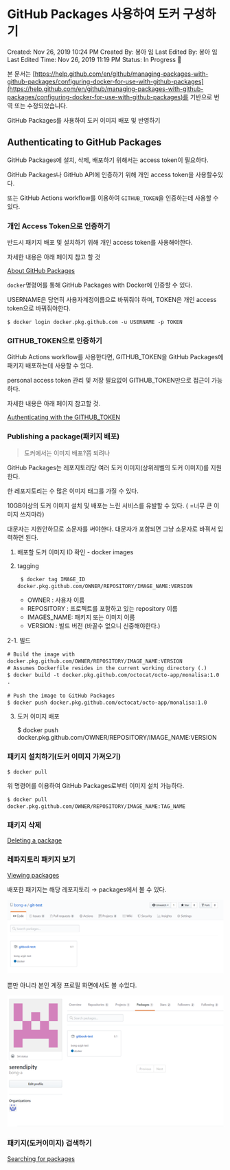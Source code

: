 # GitHub Packages 사용하여 도커 구성하기

Created: Nov 26, 2019 10:24 PM
Created By: 봉아 임
Last Edited By: 봉아 임
Last Edited Time: Nov 26, 2019 11:19 PM
Status: In Progress 🙌

본 문서는 [https://help.github.com/en/github/managing-packages-with-github-packages/configuring-docker-for-use-with-github-packages](https://help.github.com/en/github/managing-packages-with-github-packages/configuring-docker-for-use-with-github-packages)를 기반으로 번역 또는 수정되었습니다.

GitHub Packages를 사용하여 도커 이미지 배포 및 반영하기

## Authenticating to GitHub Packages

GitHub Packages에 설치, 삭제, 배포하기 위해서는 access token이 필요하다.

GitHub Packages나 GitHub API에 인증하기 위해 개인 access token을 사용할수있다.

또는 GitHub Actions workflow를 이용하여 `GITHUB_TOKEN`을 인증하는데 사용할 수 있다.

### 개인 Access Token으로 인증하기

반드시 패키지 배포 및 설치하기 위해 개인 access token를 사용해야한다.

자세한 내용은 아래 페이지 참고 할 것

[About GitHub Packages](https://help.github.com/en/github/managing-packages-with-github-packages/about-github-packages#about-tokens)

`docker`명령어를 통해 GitHub Packages with Docker에 인증할 수 있다.

USERNAME은 당연히 사용자계정이름으로 바꿔줘야 하며, TOKEN은 개인 access token으로 바꿔줘야한다.

    $ docker login docker.pkg.github.com -u USERNAME -p TOKEN

### GITHUB_TOKEN으로 인증하기

GitHub Actions workflow를 사용한다면, GITHUB_TOKEN을 GitHub Packages에 패키지 배포하는데 사용할 수 있다. 

personal access token 관리 및 저장 필요없이 GITHUB_TOKEN만으로 접근이 가능하다.

자세한 내용은 아래 페이지 참고할 것.

[Authenticating with the GITHUB_TOKEN](https://help.github.com/en/actions/automating-your-workflow-with-github-actions/authenticating-with-the-github_token)

### Publishing a package(패키지 배포)

> 도커에서는 이미지 배포?쯤 되려나

GitHub Packages는 레포지토리당 여러 도커 이미지(상위레벨의 도커 이미지)를 지원한다.

한 레포지토리는 수 많은 이미지 태그를 가질 수 있다.

10GB이상의 도커 이미지 설치 및 배포는 느린 서비스를 유발할 수 있다. ( =너무 큰 이미지 쓰지마라)

대문자는 지원안하므로 소문자를 써야한다. 대문자가 포함되면 그냥 소문자로 바꿔서 입력하면 된다.

1. 배포할 도커 이미지 ID 확인  - docker images
2. tagging

        $ docker tag IMAGE_ID docker.pkg.github.com/OWNER/REPOSITORY/IMAGE_NAME:VERSION

    - OWNER : 사용자 이름
    - REPOSITORY : 프로젝트를 포함하고 있는 repository 이름
    - IMAGES_NAME: 패키지 또는 이미지 이름
    - VERSION : 빌드 버전 (바꿀수 없으니 신중해야한다.)

2-1. 빌드

    # Build the image with docker.pkg.github.com/OWNER/REPOSITORY/IMAGE_NAME:VERSION
    # Assumes Dockerfile resides in the current working directory (.)
    $ docker build -t docker.pkg.github.com/octocat/octo-app/monalisa:1.0 .
    
    # Push the image to GitHub Packages
    $ docker push docker.pkg.github.com/octocat/octo-app/monalisa:1.0

3. 도커 이미지 배포

    $ docker push docker.pkg.github.com/OWNER/REPOSITORY/IMAGE_NAME:VERSION 

### 패키지 설치하기(도커 이미지 가져오기)

    $ docker pull

위 명령어를 이용하여 GitHub Packages로부터 이미지 설치 가능하다.

    $ docker pull docker.pkg.github.com/OWNER/REPOSITORY/IMAGE_NAME:TAG_NAME

### 패키지 삭제

[Deleting a package](https://help.github.com/en/github/managing-packages-with-github-packages/deleting-a-package)

### 레파지토리 패키지 보기

[Viewing packages](https://help.github.com/en/github/managing-packages-with-github-packages/viewing-packages)

배포한 패키지는 해당 레포지토리 → packages에서 볼 수 있다.

![](Untitled-2cf82680-0912-47f9-b00a-2db9bf0ca81d.png)

뿐만 아니라 본인 계정 프로필 화면에서도 볼 수있다.

![](Untitled-c7f9ec89-3bec-426a-9100-8869a4972b3a.png)

### 패키지(도커이미지) 검색하기

[Searching for packages](https://help.github.com/en/github/searching-for-information-on-github/searching-for-packages)